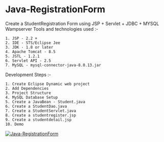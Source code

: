 # Java-RegistrationForm
Create a StudentRegistration Form using JSP + Servlet + JDBC + MYSQL Wampserver 
Tools and technologies used :-

 	1. JSP - 2.2 +
	2. IDE - STS/Eclipse Jee
	3. JDK - 1.8 or later
	4. Apache Tomcat - 8.5
	5. JSTL - 1.2.1
	6. Servlet API - 2.5
	7. MySQL - mysql-connector-java-8.0.13.jar

Development Steps :-

	1. Create Eclipse Dynamic web project
	2. Add Dependencies
	3. Project Structure
	4. MySQL Database Setup
	5. Create a JavaBean - Student.java
	6. Create a StudentDao.java
	7. Create a StudentServlet.java
	8. Create a studentregister.jsp
	9. Create a studentdetail.jsp
	10. Demo
	
[![Java-RegistrationForm](https://img.youtube.com/vi/8aEx8MLvbbE/0.jpg)](https://www.youtube.com/watch?v=8aEx8MLvbbE)
